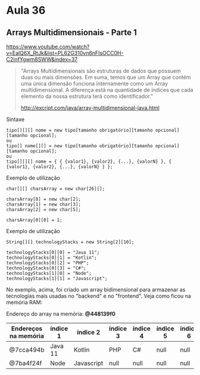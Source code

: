 # Aula 36

## Arrays Multidimensionais - Parte 1

https://www.youtube.com/watch?v=EalQ6X_RtJk&list=PL62G310vn6nFIsOCC0H-C2infYgwm8SWW&index=37

> "Arrays Multidimensionais são estruturas de dados que possuem duas ou  mais dimensões. Em suma, temos que um Array que contém uma única  dimensão funciona internamente como um Array multidimensional. A  diferença está na quantidade de índices que cada elemento da nossa  estrutura terá como identificador."
>
> http://excript.com/java/array-multidimensional-java.html

Sintaxe

```
tipo[][][] nome = new tipo[tamanho obrigatório][tamanho opcional][tamanho opcional];
ou
tipo[] nome[][] = new tipo[tamanho obrigatório][tamanho opcional][tamanho opcional];
ou
tipo[][][] nome = { { {valor1}, {valor2}, {...}, {valorN} }, { {valor1}, {valor2}, {...}, {valorN} } };
```

Exemplo de utilização

```
char[][] charsArray = new char[26][];

charsArray[0] = new char[2];
charsArray[1] = new char[3];
charsArray[2] = new char[5];

charsArray[0][0] = 1; 
```

Exemplo de utilização

```
String[][] technologyStacks = new String[2][10];

technologyStacks[0][0] = "Java 11";
technologyStacks[0][1] = "Kotlin";
technologyStacks[0][2] = "PHP";
technologyStacks[0][3] = "C#";
technologyStacks[1][0] = "Node";
technologyStacks[1][1] = "Javascript";
```

No exemplo, acima, foi criado um array bidimensional para armazenar as tecnologias mais usadas no "backend" e no "frontend". Veja como ficou na memória RAM:

Endereço do array na memória: **@448139f0**

| Endereços na memória | índice 1 | índice 2   | índice 3 | índice 4 | índice 5 | índice 6 | índice 7 | índice 8 | índice 9 | índice 10 |
| -------------------- | -------- | ---------- | -------- | -------- | -------- | -------- | -------- | -------- | -------- | --------- |
| @7cca494b            | Java 11  | Kotlin     | PHP      | C#       | null     | null     | null     | null     | null     | null      |
| @7ba4f24f            | Node     | Javascript | null     | null     | null     | null     | null     | null     | null     | null      |

